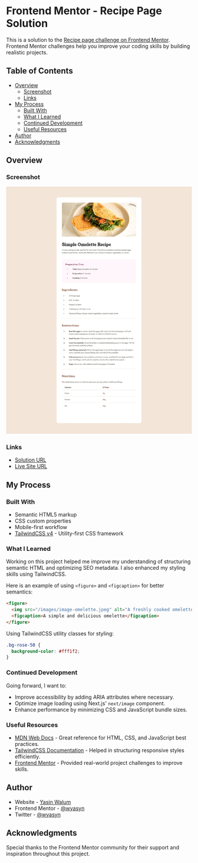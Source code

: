 # Frontend Mentor - Recipe Page Solution

This is a solution to the [Recipe page challenge on Frontend Mentor](https://www.frontendmentor.io/challenges/recipe-page-KiTsR8QQKm). Frontend Mentor challenges help you improve your coding skills by building realistic projects.

## Table of Contents

- [Overview](#overview)
  - [Screenshot](#screenshot)
  - [Links](#links)
- [My Process](#my-process)
  - [Built With](#built-with)
  - [What I Learned](#what-i-learned)
  - [Continued Development](#continued-development)
  - [Useful Resources](#useful-resources)
- [Author](#author)
- [Acknowledgments](#acknowledgments)

## Overview

### Screenshot

![](./src/images/screenshot.webp)

### Links

- [Solution URL](https://github.com/wyasyn/recipe.git)
- [Live Site URL](https://omelette-recipe-frontend-mentor.netlify.app/)

## My Process

### Built With

- Semantic HTML5 markup
- CSS custom properties
- Mobile-first workflow
- [TailwindCSS v4](https://tailwindcss.com/) - Utility-first CSS framework

### What I Learned

Working on this project helped me improve my understanding of structuring semantic HTML and optimizing SEO metadata. I also enhanced my styling skills using TailwindCSS.

Here is an example of using `<figure>` and `<figcaption>` for better semantics:

```html
<figure>
  <img src="/images/image-omelette.jpeg" alt="A freshly cooked omelette" />
  <figcaption>A simple and delicious omelette</figcaption>
</figure>
```

Using TailwindCSS utility classes for styling:

```css
.bg-rose-50 {
  background-color: #fff1f2;
}
```

### Continued Development

Going forward, I want to:

- Improve accessibility by adding ARIA attributes where necessary.
- Optimize image loading using Next.js' `next/image` component.
- Enhance performance by minimizing CSS and JavaScript bundle sizes.

### Useful Resources

- [MDN Web Docs](https://developer.mozilla.org/) - Great reference for HTML, CSS, and JavaScript best practices.
- [TailwindCSS Documentation](https://tailwindcss.com/docs) - Helped in structuring responsive styles efficiently.
- [Frontend Mentor](https://www.frontendmentor.io/) - Provided real-world project challenges to improve skills.

## Author

- Website - [Yasin Walum](https://yasin-walum.vercel.app)
- Frontend Mentor - [@wyasyn](https://www.frontendmentor.io/profile/wyasyn)
- Twitter - [@wyasyn](https://www.twitter.com/wyasyn)

## Acknowledgments

Special thanks to the Frontend Mentor community for their support and inspiration throughout this project.
